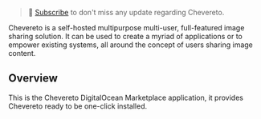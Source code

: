 > 🔔 [Subscribe](<https://newsletter.chevereto.com/subscription?f=PmL892XuTdfErVq763PCycJQrvZ8PYc9JbsVUttqiPV1zXt6DDtf7lhepEStqE8LhGs8922ZYmGT7CYjMH5uSx23pL6Q>) to don't miss any update regarding Chevereto.

Chevereto is a self-hosted multipurpose multi-user, full-featured image sharing solution. It can be used to create a myriad of applications or to empower existing systems, all around the concept of users sharing image content.

## Overview

This is the Chevereto DigitalOcean Marketplace application, it provides Chevereto ready to be one-click installed.
